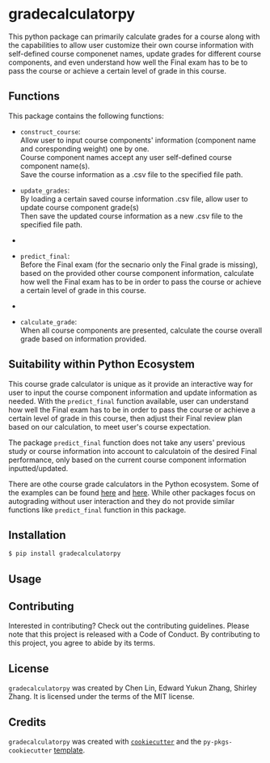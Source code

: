# gradecalculatorpy

This python package can primarily calculate grades for a course along with the capabilities to allow user customize their own course information with self-defined course componenet names, update grades for different course components, and even understand how well the Final exam has to be to pass the course or achieve a certain level of grade in this course.

## Functions

This package contains the following functions:

- `construct_course`: <br>Allow user to input course components' information (component name and coresponding weight) one by one.<br>Course component names accept any user self-defined course component name(s).<br>Save the course information as a .csv file to the specified file path.

- `update_grades`: <br>By loading a certain saved course information .csv file, allow user to update course component grade(s) <br> Then save the updated course information as a new .csv file to the specified file path.
- 
- `predict_final`: <br>Before the Final exam (for the secnario only the Final grade is missing), based on the provided other course component information, calculate how well the Final exam has to be in order to pass the course or achieve a certain level of grade in this course.
- 
- `calculate_grade`: <br>When all course components are presented, calculate the course overall grade based on information provided.

## Suitability within Python Ecosystem

This course grade calculator is unique as it provide an interactive way for user to input the course component information and update information as needed. With the `predict_final` function available, user can understand how well the Final exam has to be in order to pass the course or achieve a certain level of grade in this course, then adjust their Final review plan based on our calculation, to meet user's course expectation.

The package `predict_final` function does not take any users' previous study or course information into account to calculatoin of the desired Final performance, only based on the current course component information inputted/updated. 

There are othe course grade calculators in the Python ecosystem. Some of the examples can be found [here](https://pypi.org/project/grade/) and [here](https://pypi.org/project/grade-tracker/). While other packages focus on autograding without user interaction and they do not provide similar functions like `predict_final` function in this package.

## Installation

```bash
$ pip install gradecalculatorpy
```

## Usage


## Contributing

Interested in contributing? Check out the contributing guidelines. Please note that this project is released with a Code of Conduct. By contributing to this project, you agree to abide by its terms.

## License

`gradecalculatorpy` was created by Chen Lin, Edward Yukun Zhang, Shirley Zhang. It is licensed under the terms of the MIT license.

## Credits

`gradecalculatorpy` was created with [`cookiecutter`](https://cookiecutter.readthedocs.io/en/latest/) and the `py-pkgs-cookiecutter` [template](https://github.com/py-pkgs/py-pkgs-cookiecutter).
